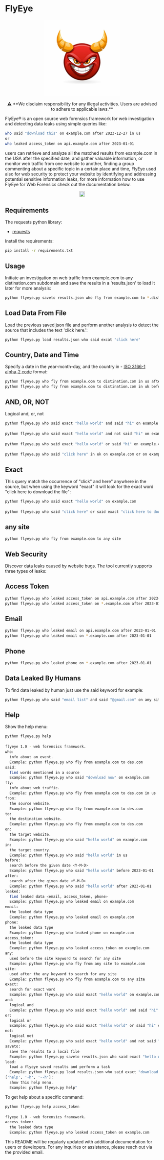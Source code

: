 # FlyEye

<p align="center">
  <img width="250" height="250" src="https://github.com/mrmedx/flyeye/blob/main/icon/icon.jpg" alt='FlyEye'>
</p>

<p align="center">
  ⚠️ **We disclaim responsibility for any illegal activities. Users are advised to adhere to applicable laws.**
  
FlyEye® is an open source web forensics framework for web investigation and detecting data leaks using simple queries like:
```bash
who said "download this" on example.com after 2023-12-27 in us
or 
who leaked access_token on api.example.com after 2023-01-01
``` 
users can retrieve and analyze all the matched results from example.com in the USA after the specified date, and gather valuable information, or monitor web traffic from one website to another, finding a group commenting about a specific topic in a certain place and time, FlyEye used also for web security to protect your website by identifying and addressing potential sensitive information leaks, for more information how to use FlyEye for Web Forensics check out the documentation below. 


</p>

<p align="center">
  <a href="https://www.facebook.com/jasmeztr"><img src="https://www.facebook.com/favicon.ico" width="18" height="18"></a>
</p>

## Requirements

The requests python library:

- [requests](https://pypi.org/project/requests/)

Install the requirements:

```bash
pip install -r requirements.txt

```

## Usage

Initiate an investigation on web traffic from example.com to any distination.com subdomain and save the results in a 'results.json' to load it later for more analysis:

```bash
python flyeye.py saveto results.json who fly from example.com to *.distination.com

```
## Load Data From File
 
Load the previous saved json file and perform another analysis to detect the source that includes the text 'click here.':
 
```bash
python flyeye.py load results.json who said excat "click here"

```

## Country, Date and Time

Specify a date in the year-month-day, and the country in - [ISO 3166-1 alpha-2 code](https://en.wikipedia.org/wiki/ISO_3166-1_alpha-2) format:

```bash
python flyeye.py who fly from example.com to distination.com in us after 2023-11-01
python flyeye.py who fly from example.com to distination.com in uk before 2023-11-01 and after 2022-11-01 

```

## AND, OR, NOT

Logical and, or, not

```bash
python flyeye.py who said exact "hello world" and said "hi" on example.com

python flyeye.py who said exact "hello world" and not said "hi" on example.com

python flyeye.py who said exact "hello world" or said "hi" on example.com

python flyeye.py who said "click here" in uk on example.com or on example1.com and not on example3.com

```

## Exact

This query match the occurrence of "click" and here" anywhere in the source, but  when using the keyword "exact" it will look for the exact word "click here to download the file":

```bash
python flyeye.py who said exact "hello world" on example.com

python flyeye.py who said "click here" or said exact "click here to download the file" in us on example.com and not on example2.com 

```

## any site

```bash
python flyeye.py who fly from example.com to any site

```

## Web Security

Discover data leaks caused by website bugs. The tool currently supports three types of leaks:

## Access Token

```bash
python flyeye.py who leaked access_token on api.example.com after 2023-01-01
python flyeye.py who leaked access_token on *.example.com after 2023-01-01

```

## Email

```bash
python flyeye.py who leaked email on api.example.com after 2023-01-01
python flyeye.py who leaked email on *.example.com after 2023-01-01

```

## Phone

```bash
python flyeye.py who leaked phone on *.example.com after 2023-01-01

```

## Data Leaked By Humans

To find data leaked by human just use the said keyword for example:

```bash
python flyeye.py who said "email list" and said "@gmail.com" on any site after 2023-01-01

```

## Help
Show the help menu:

```bash
python flyeye.py help

flyeye 1.0 - web forensics framework.
who:
  info about an event.
  Example: python flyeye.py who fly from example.com to des.com
said:
  find words mentioned in a source
  Example: python flyeye.py who said "download now" on example.com
fly:
  info about web traffic.
  Example: python flyeye.py who fly from example.com to des.com in us
from:
  the source website.
  Example: python flyeye.py who fly from example.com to des.com
to:
  the destination website.
  Example: python flyeye.py who fly from example.com to des.com
on:
  the target website.
  Example: python flyeye.py who said "hello world" on example.com
in:
  the target country.
  Example: python flyeye.py who said "hello world" in us
before:
  search before the given date <Y-M-D>
  Example: python flyeye.py who said "hello world" before 2023-01-01
after:
  search after the given date <Y-M-D>
  Example: python flyeye.py who said "hello world" after 2023-01-01
leaked:
  find leaked data <email, access_token, phone>
  Example: python flyeye.py who leaked email on example.com
email:
  the leaked data type
  Example: python flyeye.py who leaked email on example.com
phone:
  the leaked data type
  Example: python flyeye.py who leaked phone on example.com
access_token:
  the leaked data type
  Example: python flyeye.py who leaked access_token on example.com
any:
  used before the site keyword to search for any site
  Example: python flyeye.py who fly from any site to example.com
site:
  used after the any keyword to search for any site
  Example: python flyeye.py who fly from example.com to any site
exact:
  search for exact word
  Example: python flyeye.py who said exact "hello world" on example.com
and:
  logical and
  Example: python flyeye.py who said exact "hello world" and said "hi" on example.com
or:
  logical or
  Example: python flyeye.py who said exact "hello world" or said "hi" on example.com
not:
  logical not
  Example: python flyeye.py who said exact "hello world" and not said "hi" on example.com
saveto:
  save the results to a local file
  Example: python flyeye.py saveto results.json who said exact "hello world" on example.com
load:
  load a flyeye saved results and perform a task
  Example: python flyeye.py load results.json who said exact "download this file"
['help', '-h', '--h']:
  show this help menu.
  Example: python flyeye.py help"

```
To get help about a specific command:

```bash
python flyeye.py help access_token

flyeye 1.0 - web forensics framework.
access_token:
  the leaked data type
  Example: python flyeye.py who leaked access_token on example.com

```


This README will be regularly updated with additional documentation for users or developers. For any inquiries or assistance, please reach out via the provided email.

